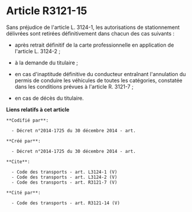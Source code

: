 # Article R3121-15

Sans préjudice de l'article L. 3124-1, les autorisations de stationnement délivrées sont retirées définitivement dans chacun
des cas suivants :

- après retrait définitif de la carte professionnelle en application de l'article L. 3124-2 ;

- à la demande du titulaire ;

- en cas d'inaptitude définitive du conducteur entraînant l'annulation du permis de conduire les véhicules de toutes les
catégories, constatée dans les conditions prévues à l'article R. 3121-7 ;

- en cas de décès du titulaire.

**Liens relatifs à cet article**

	**Codifié par**:

	  - Décret n°2014-1725 du 30 décembre 2014 - art.

	**Créé par**:

	  - Décret n°2014-1725 du 30 décembre 2014 - art.

	**Cite**:

	  - Code des transports - art. L3124-1 (V)
	  - Code des transports - art. L3124-2 (V)
	  - Code des transports - art. R3121-7 (V)

	**Cité par**:

	  - Code des transports - art. R3121-14 (V)
